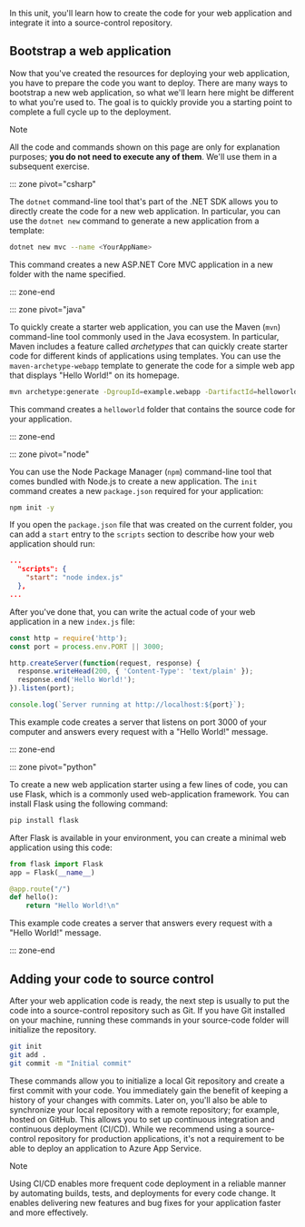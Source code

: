 In this unit, you'll learn how to create the code for your web application and integrate it into a source-control repository.

## Bootstrap a web application

Now that you've created the resources for deploying your web application, you have to prepare the code you want to deploy. There are many ways to bootstrap a new web application, so what we'll learn here might be different to what you're used to. The goal is to quickly provide you a starting point to complete a full cycle up to the deployment.

> [!NOTE]
> All the code and commands shown on this page are only for explanation purposes; **you do not need to execute any of them**. We'll use them in a subsequent exercise.

::: zone pivot="csharp"

The `dotnet` command-line tool that's part of the .NET SDK allows you to directly create the code for a new web application. In particular, you can use the `dotnet new` command to generate a new application from a template:

```bash
dotnet new mvc --name <YourAppName>
```

This command creates a new ASP.NET Core MVC application in a new folder with the name specified.

::: zone-end

::: zone pivot="java"

To quickly create a starter web application, you can use the Maven (`mvn`) command-line tool commonly used in the Java ecosystem. In particular, Maven includes a feature called *archetypes* that can quickly create starter code for different kinds of applications using templates. You can use the `maven-archetype-webapp` template to generate the code for a simple web app that displays "Hello World!" on its homepage.

```bash
mvn archetype:generate -DgroupId=example.webapp -DartifactId=helloworld -DinteractiveMode=false -DarchetypeArtifactId=maven-archetype-webapp -DarchetypeVersion=1.4
```

This command creates a `helloworld` folder that contains the source code for your application.

::: zone-end

::: zone pivot="node"

You can use the Node Package Manager (`npm`) command-line tool that comes bundled with Node.js to create a new application. The `init` command creates a new `package.json` required for your application:

```bash
npm init -y
```

If you open the `package.json` file that was created on the current folder, you can add a `start` entry to the `scripts` section to describe how your web application should run:

```json
...
  "scripts": {
    "start": "node index.js"
  },
...
```

After you've done that, you can write the actual code of your web application in a new `index.js` file:

```javascript
const http = require('http');
const port = process.env.PORT || 3000;

http.createServer(function(request, response) {
  response.writeHead(200, { 'Content-Type': 'text/plain' });
  response.end('Hello World!');
}).listen(port);

console.log(`Server running at http://localhost:${port}`);
```

This example code creates a server that listens on port 3000 of your computer and answers every request with a "Hello World!" message.

::: zone-end

::: zone pivot="python"

To create a new web application starter using a few lines of code, you can use Flask, which is a commonly used web-application framework. You can install Flask using the following command:

```bash
pip install flask
```

After Flask is available in your environment, you can create a minimal web application using this code:

```python
from flask import Flask
app = Flask(__name__)

@app.route("/")
def hello():
    return "Hello World!\n"
```

This example code creates a server that answers every request with a "Hello World!" message.

::: zone-end

## Adding your code to source control

After your web application code is ready, the next step is usually to put the code into a source-control repository such as Git. If you have Git installed on your machine, running these commands in your source-code folder will initialize the repository.

```bash
git init
git add .
git commit -m "Initial commit"
```

These commands allow you to initialize a local Git repository and create a first commit with your code. You immediately gain the benefit of keeping a history of your changes with commits. Later on, you'll also be able to synchronize your local repository with a remote repository; for example, hosted on GitHub. This allows you to set up continuous integration and continuous deployment (CI/CD). While we recommend using a source-control repository for production applications, it's not a requirement to be able to deploy an application to Azure App Service.

> [!NOTE]
> Using CI/CD enables more frequent code deployment in a reliable manner by automating builds, tests, and deployments for every code change. It enables delivering new features and bug fixes for your application faster and more effectively.
